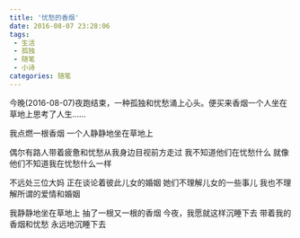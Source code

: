 ```yaml
---
title: '忧愁的香烟'
date: 2016-08-07 23:28:06
tags:
 - 生活
 - 孤独
 - 随笔
 - 小诗
categories: 随笔
---
```


今晚(2016-08-07)夜跑结束，一种孤独和忧愁涌上心头。便买来香烟一个人坐在草地上思考了人生……

<!--more-->

我点燃一根香烟
一个人静静地坐在草地上

偶尔有路人带着疲惫和忧愁从我身边目视前方走过
我不知道他们在忧愁什么
就像他们不知道我在忧愁什么一样

不远处三位大妈
正在谈论着彼此儿女的婚姻
她们不理解儿女的一些事儿
我也不理解所谓的爱情和婚姻

我静静地坐在草地上
抽了一根又一根的香烟
今夜，我愿就这样沉睡下去
带着我的香烟和忧愁
永远地沉睡下去

